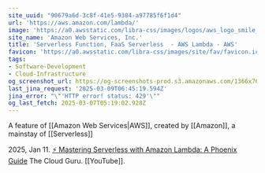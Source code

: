 ```yaml
---
site_uuid: "90679a6d-3c8f-41e5-9304-a97785f6f1d4"
url: 'https://aws.amazon.com/lambda/'
image: 'https://a0.awsstatic.com/libra-css/images/logos/aws_logo_smile_1200x630.png'
site_name: 'Amazon Web Services, Inc.'
title: 'Serverless Function, FaaS Serverless  - AWS Lambda - AWS'
favicon: 'https://a0.awsstatic.com/libra-css/images/site/fav/favicon.ico'
tags:
- Software-Development
- Cloud-Infrastructure
og_screenshot_url: https://og-screenshots-prod.s3.amazonaws.com/1366x768/80/false/375a4ccca26fc75007e16b3d46dcb76453c81bf5a23877c79c67ffdfe07a89e5.jpeg
last_jina_request: '2025-03-09T06:45:19.594Z'
jina_error: "\"'HTTP error! status: 429'\""
og_last_fetch: 2025-03-07T05:19:02.928Z
---
```


A feature of [[Amazon Web Services|AWS]], created by [[Amazon]], a mainstay of [[Serverless]] 

2025, Jan 11. [⚡️ Mastering Serverless with Amazon Lambda: A Phoenix Guide](https://youtu.be/P8UY5c-rMXI?si=zwDL_US8JofJG5JJ) The Cloud Guru.  [[YouTube]].
